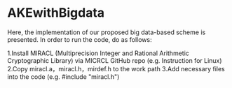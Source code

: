 # AKEwithBigdata

Here, the implementation of our proposed big data-based scheme is presented. 
In order to run the code, do as follows:

1.Install MIRACL (Multiprecision Integer and Rational Arithmetic Cryptographic Library) via MICRCL GitHub repo (e.g. Instruction for Linux)
2.Copy miracl.a，miracl.h，mirdef.h to the work path
3.Add necessary files into the code (e.g. #include "miracl.h")
